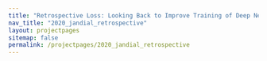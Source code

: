```yaml
---
title: "Retrospective Loss: Looking Back to Improve Training of Deep Neural Networks"
nav_title: "2020_jandial_retrospective"
layout: projectpages
sitemap: false
permalink: /projectpages/2020_jandial_retrospective 
---
```


